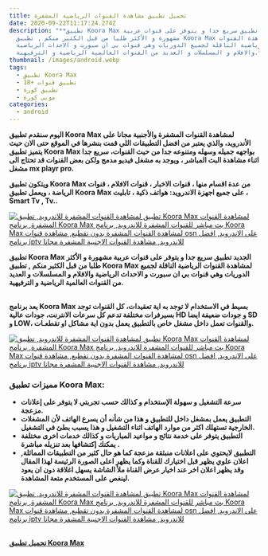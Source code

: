 ```yaml
---
title: تحميل تطبيق مشاهدة القنوات الرياضية المشفرة
date: 2020-09-22T11:17:24.274Z
description: "**تطبيق Koora Max الجديد تطبيق سريع جدا و يتوفر على قنوات عربية
  مشهورة و الأكثر طلبا من قبل الكثير منكم , تطبيق Koora Max لمشاهدة القنوات
  الرياضية الناقلة لجميع الدوريات وهي قنوات بي ان سبورت و الاحداث الرياضية
  والافلام و المسلسلات و العديد من القنوات العالمية الرياضية و الترفيهية.**"
thumbnail: /images/android.webp
tags:
  - تطبيق Koora Max
  - تطبيق قنوات +18
  - تطبيق كورة
  - موبي كورة
categories:
  - android
---
```

<!--StartFragment-->

**اليوم سنقدم تطبيق Koora Max لمشاهدة القنوات المشفرة والأجنبية مجانا على الأندرويد، والذي يعتبر من افضل التطبيقات اللي قمت بنشرها في الموقع حتى الان حيث يتميز تطبيق Koora Max بواجهه جميله وسهله ومتنوعه جدا من حيث القنوات، سريع جدا اثناء مشاهدة البث المباشر ، ويوجد به مشغل فيديو مدمج ولكن بعض القنوات قد تحتاج الى مشغل mx playr pro.**

**ويتكون تطبيق Koora Max من عدة اقسام منها ، قنوات الاخبار ، قنوات الافلام ، قنوات الرياضة ، ويعمل تطبيق Koora Max على جميع اجهزة الاندرويد: هواتف ذكية ، تابليت ، Smart Tv , Tv..**

[![تطبيق لمشاهدة القنوات المشفرة للاندرويد, تطبيق Koora Max لمشاهدة القنوات المشفرة, برنامج Koora Max بث مباشر للقنوات المشفرة للاندرويد, برنامج Koora Max لمشاهدة القنوات المشفرة بدون تقطيع, مشاهدة قنوات osn على الاندرويد, افضل برنامج iptv للاندرويد, مشاهدة القنوات الاجنبية المشفرة مجانا](https://1.bp.blogspot.com/-R3vamSYn12w/X1FKn-GujeI/AAAAAAAAcak/fZ_yjdWlaW0V8-cww204fKaFo4dZH_YOgCLcBGAsYHQ/w332-h400/0.jpg "تطبيق Koora Max لمشاهدة القنوات الرياضية المشفرة والأجنبية مجانا")](https://1.bp.blogspot.com/-R3vamSYn12w/X1FKn-GujeI/AAAAAAAAcak/fZ_yjdWlaW0V8-cww204fKaFo4dZH_YOgCLcBGAsYHQ/s1600/0.jpg)

**تطبيق Koora Max الجديد تطبيق سريع جدا و يتوفر على قنوات عربية مشهورة و الأكثر طلبا من قبل الكثير منكم , تطبيق Koora Max لمشاهدة القنوات الرياضية الناقلة لجميع الدوريات وهي قنوات بي ان سبورت و الاحداث الرياضية والافلام و المسلسلات و العديد من القنوات العالمية الرياضية و الترفيهية.**

\
**يعد برنامج Koora Max بسيط في الاستخدام لا توجد به اية تعقيدات، كل القنوات توجد بسيرفرات مختلفة تدعم كل سرعات الانترنت، جودات عالية HD و جودات ضعيفة ايضا SD و LOW، والقنوات تعمل داخل مشغل خاص بالتطبيق يعمل بدون اية مشاكل او تقطعـات.**

[![تطبيق لمشاهدة القنوات المشفرة للاندرويد, تطبيق Koora Max لمشاهدة القنوات المشفرة, برنامج Koora Max بث مباشر للقنوات المشفرة للاندرويد, برنامج Koora Max لمشاهدة القنوات المشفرة بدون تقطيع, مشاهدة قنوات osn على الاندرويد, افضل برنامج iptv للاندرويد, مشاهدة القنوات الاجنبية المشفرة مجانا](https://1.bp.blogspot.com/-IFO4TQuMycA/X1FI-DrquKI/AAAAAAAAcaQ/ptB4gWb1FRcGaUuhDczaBuGTpo4mRDs1ACLcBGAsYHQ/s400/1.jpg "تطبيق Koora Max لمشاهدة القنوات الرياضية المشفرة والأجنبية مجانا")](https://1.bp.blogspot.com/-IFO4TQuMycA/X1FI-DrquKI/AAAAAAAAcaQ/ptB4gWb1FRcGaUuhDczaBuGTpo4mRDs1ACLcBGAsYHQ/s1600/1.jpg)

### **مميزات تطبيق Koora Max:**

* **سرعة التشغيل و سهولة الإستخدام و كذالك حسب تجربتي لا يتوفر على إعلانات مزعجة.**
* **التطبيق يعمل بمشغل داخل للتطبيق و هذا من شأنه أن يسرع الهاتف لأن المشغلات الخارجية تستهلك اكثر من موارد الهاتف اثناء التشغيل و هذا يسبب بطئ في التشغيل.**
* **التطبيق يتوفر على خدمة نتائج و مواعيد المباريات و كذالك خدمات اخرى مختلفة يمكنك إكتشافها بعد تنزيله مباشرة .**
* **التطبيق لايحتوي على اعلانات منبثقة مزعجة كما هو حال كثير من التطبيقات المماثلة, اعلان علوي يظهر قبل اختيارك للقناة وكما يظهر اعلى الصورة الرئيسة لهذا المقال وقد يظهر اعلان اخر عند اخيار عرض القناة ملأ الشاشة يسهل اغلاقة دون ان يعود لينغص على المستخدم متعة المشاهدة.**

[![تطبيق لمشاهدة القنوات المشفرة للاندرويد, تطبيق Koora Max لمشاهدة القنوات المشفرة, برنامج Koora Max بث مباشر للقنوات المشفرة للاندرويد, برنامج Koora Max لمشاهدة القنوات المشفرة بدون تقطيع, مشاهدة قنوات osn على الاندرويد, افضل برنامج iptv للاندرويد, مشاهدة القنوات الاجنبية المشفرة مجانا](https://1.bp.blogspot.com/-pZ_UxfDATgc/X1FJEXq35DI/AAAAAAAAcaU/PL6KCCxh1iYnWRjbxozM66QWxTZFopA5QCLcBGAsYHQ/s400/2.jpg "تطبيق Koora Max لمشاهدة القنوات الرياضية المشفرة والأجنبية مجانا")](https://1.bp.blogspot.com/-pZ_UxfDATgc/X1FJEXq35DI/AAAAAAAAcaU/PL6KCCxh1iYnWRjbxozM66QWxTZFopA5QCLcBGAsYHQ/s1600/2.jpg)

\
**[تحميل تطبيق Koora Max](https://www.appcreator24.com/app727741)**

<!--EndFragment-->